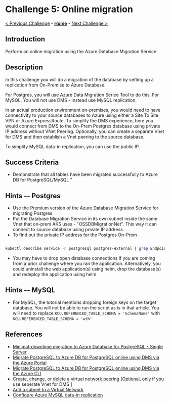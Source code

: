 # Challenge 5: Online migration

[< Previous Challenge](./04-offline-cutover-validation.md) - **[Home](../README.md)** - [Next Challenge >](./06-online-cutover-validation.md)

## Introduction

Perform an online migration using the Azure Database Migration Service

## Description
In this challenge you will do a migration of the database by setting up a replication from On-Premise to Azure Database. 

For Postgres, you will use Azure Data Migration Serice Tool to do this. 
For MySQL, You will not use DMS - instead use MySQL replication.

In an actual production environment on-premises, you would need to have connectivity to your source databases to Azure using either a Site To Site VPN or Azure ExpressRoute. To simplify the DMS experience, here you would connect from DMS to the On-Prem Postgres database using private IP address without VNet Peering. Optionally, you can create a separate Vnet for DMS and then establish a Vnet peering to the source database.

To simplify MySQL data-in replication, you can use the public IP.



## Success Criteria

* Demonstrate that all tables have been migrated successfully to Azure DB for PostgreSQL/MySQL "

## Hints -- Postgres

* Use the Premium version of the Azure Database Migration Service for migrating Postgres.
* Put the Database Migration Service in its own subnet inside the same Vnet that on-prem AKS uses - "OSSDBMigrationNet". This way it can connect to source database using private IP address.
* To find out the private IP address for the Postgres On-Prem 

```bash

kubectl describe service -n postgresql postgres-external | grep Endpoints

```

* You may have to drop open database connections if you are coming from a prior challenge where you ran the application. Alternatively, you could uninstall the web application(s) using helm, drop the database(s) and redeploy the application using helm. 

## Hints -- MySQL


* For MySQL, the tutorial mentions dropping foreign keys on the target database. You will not be able to run the script as is in that article. You will need to replace `KCU.REFERENCED_TABLE_SCHEMA = 'SchemaName'` with `KCU.REFERENCED_TABLE_SCHEMA = 'wth'`

## References

* [Minimal-downtime migration to Azure Database for PostgreSQL - Single Server](https://docs.microsoft.com/en-us/azure/postgresql/howto-migrate-online)
* [Migrate PostgreSQL to Azure DB for PostgreSQL online using DMS via the Azure Portal](https://docs.microsoft.com/en-us/azure/dms/tutorial-postgresql-azure-postgresql-online-portal)
* [Migrate PostgreSQL to Azure DB for PostgreSQL online using DMS via the Azure CLI](https://docs.microsoft.com/en-us/azure/dms/tutorial-postgresql-azure-postgresql-online)
* [Create, change, or delete a virtual network peering](https://docs.microsoft.com/en-us/azure/virtual-network/virtual-network-manage-peering)   [Optional, only if you use seperate Vnet for DMS ]
* [Add a subnet to a Virtual Network](https://docs.microsoft.com/en-us/azure/virtual-network/virtual-network-manage-subnet#add-a-subnet)
* [Configure Azure MySQL data-in replication](https://docs.microsoft.com/en-us/azure/mysql/howto-data-in-replication)



